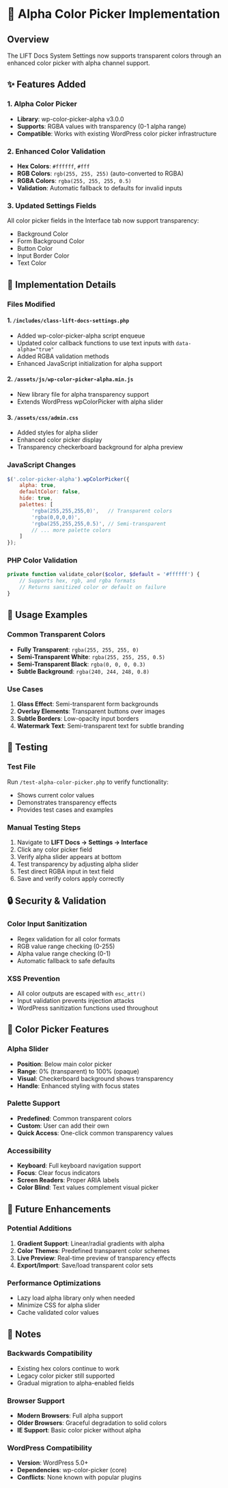 # 🎨 Alpha Color Picker Implementation

## Overview
The LIFT Docs System Settings now supports transparent colors through an enhanced color picker with alpha channel support.

## ✨ Features Added

### 1. Alpha Color Picker
- **Library**: wp-color-picker-alpha v3.0.0
- **Supports**: RGBA values with transparency (0-1 alpha range)
- **Compatible**: Works with existing WordPress color picker infrastructure

### 2. Enhanced Color Validation
- **Hex Colors**: `#ffffff`, `#fff`
- **RGB Colors**: `rgb(255, 255, 255)` (auto-converted to RGBA)
- **RGBA Colors**: `rgba(255, 255, 255, 0.5)`
- **Validation**: Automatic fallback to defaults for invalid inputs

### 3. Updated Settings Fields
All color picker fields in the Interface tab now support transparency:
- Background Color
- Form Background Color  
- Button Color
- Input Border Color
- Text Color

## 🔧 Implementation Details

### Files Modified

#### 1. `/includes/class-lift-docs-settings.php`
- Added wp-color-picker-alpha script enqueue
- Updated color callback functions to use text inputs with `data-alpha="true"`
- Added RGBA validation methods
- Enhanced JavaScript initialization for alpha support

#### 2. `/assets/js/wp-color-picker-alpha.min.js`
- New library file for alpha transparency support
- Extends WordPress wpColorPicker with alpha slider

#### 3. `/assets/css/admin.css`
- Added styles for alpha slider
- Enhanced color picker display
- Transparency checkerboard background for alpha preview

### JavaScript Changes
```javascript
$('.color-picker-alpha').wpColorPicker({
    alpha: true,
    defaultColor: false,
    hide: true,
    palettes: [
        'rgba(255,255,255,0)',   // Transparent colors
        'rgba(0,0,0,0)',
        'rgba(255,255,255,0.5)', // Semi-transparent
        // ... more palette colors
    ]
});
```

### PHP Color Validation
```php
private function validate_color($color, $default = '#ffffff') {
    // Supports hex, rgb, and rgba formats
    // Returns sanitized color or default on failure
}
```

## 🎯 Usage Examples

### Common Transparent Colors
- **Fully Transparent**: `rgba(255, 255, 255, 0)`
- **Semi-Transparent White**: `rgba(255, 255, 255, 0.5)`
- **Semi-Transparent Black**: `rgba(0, 0, 0, 0.3)`
- **Subtle Background**: `rgba(240, 244, 248, 0.8)`

### Use Cases
1. **Glass Effect**: Semi-transparent form backgrounds
2. **Overlay Elements**: Transparent buttons over images
3. **Subtle Borders**: Low-opacity input borders
4. **Watermark Text**: Semi-transparent text for subtle branding

## 🧪 Testing

### Test File
Run `/test-alpha-color-picker.php` to verify functionality:
- Shows current color values
- Demonstrates transparency effects
- Provides test cases and examples

### Manual Testing Steps
1. Navigate to **LIFT Docs → Settings → Interface**
2. Click any color picker field
3. Verify alpha slider appears at bottom
4. Test transparency by adjusting alpha slider
5. Test direct RGBA input in text field
6. Save and verify colors apply correctly

## 🔒 Security & Validation

### Color Input Sanitization
- Regex validation for all color formats
- RGB value range checking (0-255)
- Alpha value range checking (0-1)
- Automatic fallback to safe defaults

### XSS Prevention
- All color outputs are escaped with `esc_attr()`
- Input validation prevents injection attacks
- WordPress sanitization functions used throughout

## 🎨 Color Picker Features

### Alpha Slider
- **Position**: Below main color picker
- **Range**: 0% (transparent) to 100% (opaque)
- **Visual**: Checkerboard background shows transparency
- **Handle**: Enhanced styling with focus states

### Palette Support
- **Predefined**: Common transparent colors
- **Custom**: User can add their own
- **Quick Access**: One-click common transparency values

### Accessibility
- **Keyboard**: Full keyboard navigation support
- **Focus**: Clear focus indicators
- **Screen Readers**: Proper ARIA labels
- **Color Blind**: Text values complement visual picker

## 🚀 Future Enhancements

### Potential Additions
1. **Gradient Support**: Linear/radial gradients with alpha
2. **Color Themes**: Predefined transparent color schemes
3. **Live Preview**: Real-time preview of transparency effects
4. **Export/Import**: Save/load transparent color sets

### Performance Optimizations
- Lazy load alpha library only when needed
- Minimize CSS for alpha slider
- Cache validated color values

## 📝 Notes

### Backwards Compatibility
- Existing hex colors continue to work
- Legacy color picker still supported
- Gradual migration to alpha-enabled fields

### Browser Support
- **Modern Browsers**: Full alpha support
- **Older Browsers**: Graceful degradation to solid colors
- **IE Support**: Basic color picker without alpha

### WordPress Compatibility
- **Version**: WordPress 5.0+
- **Dependencies**: wp-color-picker (core)
- **Conflicts**: None known with popular plugins
